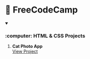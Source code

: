 # :link:  FreeCodeCamp

<!-- HTML & CSS -->
<details open>
<summary>
   <h3>:computer: HTML & CSS Projects</h3>
</summary>

1. **Cat Photo App**  
   [View Project](https://kdrenata.github.io/FreeCodeCamp/01-ResponsiveWebDesign/01-CatPhotoApp/)
    
